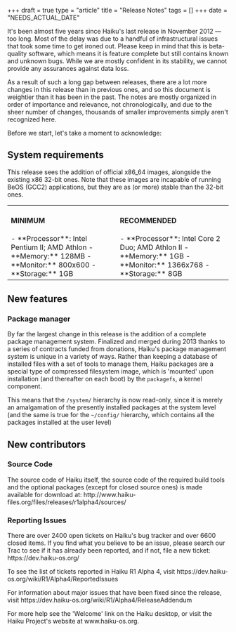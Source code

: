 +++
draft = true
type = "article"
title = "Release Notes"
tags = []
+++
date = "NEEDS_ACTUAL_DATE"

It's been almost five years since Haiku's last release in November 2012 &mdash; too long. Most of the delay was due to a handful of infrastructural issues that took some time to get ironed out. Please keep in mind that this is beta-quality software, which means it is feature complete but still contains known and unknown bugs. While we are mostly confident in its stability, we cannot provide any assurances against data loss.

As a result of such a long gap between releases, there are a lot more changes in this release than in previous ones, and so this document is weightier than it has been in the past. The notes are mostly organized in order of importance and relevance, not chronologically, and due to the sheer number of changes, thousands of smaller improvements simply aren't recognized here.

Before we start, let's take a moment to acknowledge:

## System requirements

This release sees the addition of official x86_64 images, alongside the existing x86 32-bit ones. Note that these images are incapable of running BeOS (GCC2) applications, but they are as (or more) stable than the 32-bit ones.

<table><tr><td>
<h4>MINIMUM</h4>
 - **Processor**: Intel Pentium II; AMD Athlon
 - **Memory:** 128MB
 - **Monitor:** 800x600
 - **Storage:** 1GB
</td><td>
<h4>RECOMMENDED</h4>
 - **Processor**: Intel Core 2 Duo; AMD Athlon II
 - **Memory:** 1GB
 - **Monitor:** 1366x768
 - **Storage:** 8GB
</td></tr></table>

## New features

### Package manager

By far the largest change in this release is the addition of a complete package management system. Finalized and merged during 2013 thanks to a series of contracts funded from donations, Haiku's package management system is unique in a variety of ways. Rather than keeping a database of installed files with a set of tools to manage them, Haiku packages are a special type of compressed filesystem image, which is 'mounted' upon installation (and thereafter on each boot) by the `packagefs`, a kernel component.

This means that the `/system/` hierarchy is now read-only, since it is merely an amalgamation of the presently installed packages at the system level (and the same is true for the `~/config/` hierarchy, which contains all the packages installed at the user level)


## New contributors

<new-committers>

<new-patch-submitters>

<new-translators>







<h3>Source Code</h3>

<p>The source code of Haiku itself, the source code of the required build tools and the optional packages (except for closed source ones) is made available for download at: http://www.haiku-files.org/files/releases/r1alpha4/sources/</p>

<h3>Reporting Issues</h3>

<p>There are over 2400 open tickets on Haiku's bug tracker and over 6600 closed items.  If you find what you believe to be an issue, please search our Trac to see if it has already been reported, and if not, file a new ticket: https://dev.haiku-os.org/</p>

<p>To see the list of tickets reported in Haiku R1 Alpha 4, visit https://dev.haiku-os.org/wiki/R1/Alpha4/ReportedIssues</p>

<p>For information about major issues that have been fixed since the release, visit https://dev.haiku-os.org/wiki/R1/Alpha4/ReleaseAddendum</p>

<p>For more help see the 'Welcome' link on the Haiku desktop, or visit the Haiku Project's website at www.haiku-os.org.</p>